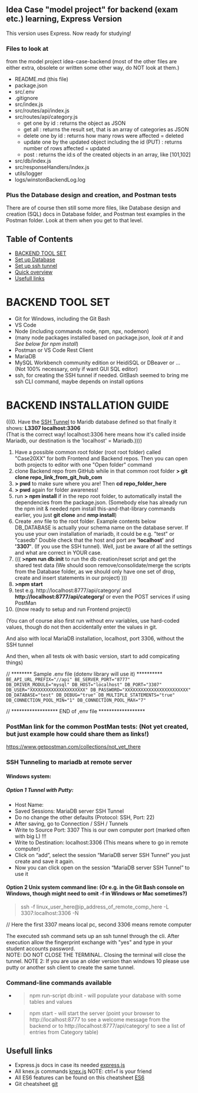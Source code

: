 ## Idea Case "model project" for backend (exam etc.) learning, Express Version
This version uses Express. Now ready for studying!

### Files to look at 
from the model project idea-case-backend (most of the other files are either extra, obsolete or written some other way, do NOT look at them.)

- README.md      (this file)
- package.json
- src/.env
- .gitignore
- src/index.js
- src/routes/api/index.js
- src/routes/api/category.js
  - get one by id : returns the object as JSON
  - get all : returns the result set, that is an array of categories as JSON
  - delete one by id : returns how many rows were affected = deleted
  - update one by the updated object including the id   (PUT) : returns number of rows affected = updated
  - post : returns the id:s of the created objects in an array, like [101,102] 
- src/db/index.js
- src/responseHandlers/index.js
- utils/logger
- logs/winstonBackendLog.log

### Plus the Database design and creation, and Postman tests

There are of course then still some more files, like Database design and creation (SQL) docs in Database folder, and Postman test examples in the Postman folder.
Look at them when you get to that level.

## Table of Contents

- [BACKEND TOOL SET](#backend-tool-set)
- [Set up Database](#set-up-database)
- [Set up ssh tunnel](#set-up-ssh-tunnel)
- [Quick overview](#quick-overview)
- [Usefull links](#usefull-links)

# BACKEND TOOL SET
 - Git for Windows, including the Git Bash
 - VS Code
 - Node (including commands node, npm, npx, nodemon)  
 - (many node packages installed based on package.json, *look at it* and *See below for npm install*)
 - Postman or VS Code Rest Client
 - MariaDB 
 - MySQL Workbench community edition or HeidiSQL or DBeaver or ...  (Not 100% necessary, only if want GUI SQL editor)
 - ssh, for creating the SSH tunnel if needed. GitBash seemed to bring me ssh CLI command, maybe depends on install options

# BACKEND INSTALLATION GUIDE

(((0.  Have the [SSH Tunnel](#SSH-Tunneling-to-mariadb.haaga-helia.fi) to Maridb database defined so that finally it shows:  **L3307 localhost:3306**     
(That is the correct way! localhost:3306 here means how it's called inside Mariadb, our destination is the 'localhost' = Mariadb.))))
  1. Have a possible common root folder (root root folder) called "Case20XX" for both Frontend and Backend repos. Then you can open both projects to editor with one "Open folder" command 
  1. clone Backend repo from GitHub while in that common root folder
  **> git clone repo_link_from_git_hub_com**
  1. **> pwd** to make sure where you are!  Then **cd repo_folder_here**
  1. **> pwd** again for folder awareness! 
  1. run **> npm install** if in the repo root folder, to automatically install the dependencies from the package.json. (Somebody else has already run the npm init & needed npm install this-and-that-library commands earlier, you just **git clone** and **nmp install**)
  1. Create .env file to the root folder. Example contents below
    DB_DATABASE is actually your schema name on the database server. If you use your own installation of mariadb, it could be e.g. "test" or "casedb" Double check that the host and port are **'localhost'** and **'3307'**. (If you use the SSH tunnel).
    Well, just be aware of all the settings and what are correct in YOUR case.
  1. ((( **>npm run db:init** to run the db creation/reset script and get the shared test data (We should soon remove/consolidate/merge the scripts from the Database folder, as we should only have one set of drop, create and insert statements in our project) )))
  1. **>npm start**
  1. test e.g. http://localhost:8777/api/category/ and **http://localhost:8777/api/category/** 
     or even the POST services if using PostMan
  1. ((now ready to setup and run Frontend project))

  (You can of course also first run without env variables, use hard-coded values,
  though do not then accidentally enter the values in git.

  And also with local MariaDB installation, localhost, port 3306, without
  the SSH tunnel
  
  And then, when all tests ok with basic version, start to add compicating things)

// ******** Sample .env file (dotenv library will use it) **********
`
BE_API_URL_PREFIX="//api"
BE_SERVER_PORT="8777"
DB_DRIVER_MODULE="mysql"
DB_HOST="localhost"
DB_PORT="3307"
DB_USER="XXXXXXXXXXXXXXXXXXXXX"
DB_PASSWORD="XXXXXXXXXXXXXXXXXXXXXXXX"
DB_DATABASE="test"
DB_DEBUG="true"
DB_MULTIPLE_STATEMENTS="true"
DB_CONNECTION_POOL_MIN="1"
DB_CONNECTION_POOL_MAX="7"
`

// ******************  END of ,env file   ******************

### PostMan link for the common PostMan tests:  (Not yet created, but just example how could share them as links!)

https://www.getpostman.com/collections/not_yet_there

### SSH Tunneling to mariadb at remote server
	
#### Windows system: <br>
 ##### Option 1 Tunnel with Putty: <br>
 - Host Name: <IP address here>		
 - Saved Sessions: MariaDB server SSH Tunnel <br>
 - Do no change the other defaults (Protocol: SSH, Port: 22) <br>
 - After saving, go to Connection / SSH / Tunnels <br>
 - Write to Source Port: 3307          This is our own computer port (marked often with big L) !!! <br>         
 - Write to Destination: localhost:3306 (This means where to go in remote computer) <br> 
 - Click on “add”, select the session “MariaDB server SSH Tunnel” you just create and save it again. <br>
 - Now you can click open on the session “MariaDB server SSH Tunnel” to use it <br>
    
#### Option 2 Unix system command line: (Or e.g. in the Git Bash console on Windows, though might need to omit -f in Windows or Mac sometimes?)<br>
  > ssh -f linux_user_here@ip_address_of_remote_comp_here -L 3307:localhost:3306 -N

  // Here the first 3307 means local pc, second 3306 means remote computer

The executed ssh command sets up an ssh tunnel through the cli. After execution allow the fingerprint exchange with "yes" and type in your student accounts password.<br>
NOTE: DO NOT CLOSE THE TERMINAL. Closing the terminal will close the tunnel.
NOTE 2: If you are use an older version than windows 10 please use putty or another ssh client to create the same tunnel.

### Command-line commands available
* > npm run-script db:init - will populate your database with some tables and values
* > npm start - will start the server (point your browser to http://localhost:8777 to see a welcome message from the backend or to http://localhost:8777/api/category/ to see a list of entries from Category table)

## Usefull links

* Express.js docs in case its needed [express.js](https://expressjs.com/)
* All knex.js commands [knex.js](https://knexjs.org/) NOTE: ctrl+f is your friend
* All ES6 features can be found on this cheatsheet [ES6](https://gist.github.com/vasco3/22b09ef0ca5e0f8c5996)
* Git cheatsheet [git](https://www.git-tower.com/blog/git-cheat-sheet)
